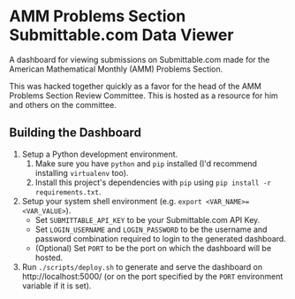 # AMM Problems Section Submittable.com Data Viewer
A dashboard for viewing submissions on Submittable.com made for the American Mathematical Monthly (AMM) Problems Section.  

This was hacked together quickly as a favor for the head of the AMM Problems Section Review Committee.
This is hosted as a resource for him and others on the committee.

## Building the Dashboard

1. Setup a Python development environment.  
    1. Make sure you have `python` and `pip` installed (I'd recommend installing `virtualenv` too).
    2. Install this project's dependencies with `pip` using `pip install -r requirements.txt`.
2. Setup your system shell environment (e.g. `export <VAR_NAME>=<VAR_VALUE>`).
    - Set `SUBMITTABLE_API_KEY` to be your Submittable.com API Key.
    - Set `LOGIN_USERNAME` and `LOGIN_PASSWORD` to be the username and password combination required to login to the generated dashboard.
    - (Optional) Set `PORT` to be the port on which the dashboard will be hosted.
3. Run `./scripts/deploy.sh` to generate and serve the dashboard on http://localhost:5000/ (or on the port specified by the `PORT` environment variable if it is set). 
